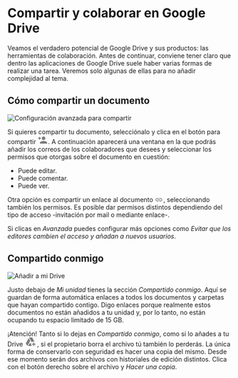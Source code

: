# Compartir y colaborar en Google Drive

Veamos el verdadero potencial de Google Drive y sus productos: las herramientas de colaboración. Antes de continuar, conviene tener claro que dentro las aplicaciones de Google Drive suele haber varias formas de realizar una tarea. Veremos solo algunas de ellas para no añadir complejidad al tema.

## Cómo compartir un documento

![Configuración avanzada para compartir](https://raw.githubusercontent.com/catedu/curso-google-drive/master/images/Configuración_avanzada_para_compartir.png)

Si quieres compartir tu documento, selecciónalo y clica en el botón para compartir ![Compartir en Google Drive](https://raw.githubusercontent.com/catedu/curso-google-drive/master/images/Compartir.png). A continuación aparecerá una ventana en la que podrás añadir los correos de los colaboradores que desees y seleccionar los permisos que otorgas sobre el documento en cuestión:
-   Puede editar.
-   Puede comentar.
-   Puede ver.

Otra opción es compartir un enlace al documento ![Habilitar enlace paracompartir en Google Drivev](https://raw.githubusercontent.com/catedu/curso-google-drive/master/images/Hipervinculo.png), seleccionando también los permisos. Es posible dar permisos distintos dependiendo del tipo de acceso -invitación por mail o mediante enlace-.

Si clicas en *Avanzada* puedes configurar más opciones como *Evitar que los editores cambien el acceso y añadan a nuevos usuarios*.

## Compartido conmigo

![Añadir a mi Drive](https://raw.githubusercontent.com/catedu/curso-google-drive/master/images/Añadir_a_mi_Drive.png)

Justo debajo de *Mi unidad* tienes la sección *Compartido conmigo*. Aquí se guardan de forma automática enlaces a todos los documentos y carpetas que hayan compartido contigo. Digo enlaces porque realmente estos documentos no están añadidos a tu unidad y, por lo tanto, no están ocupando tu espacio limitado de 15 GB.

¡Atención! Tanto si lo dejas en *Compartido conmigo*, como si lo añades
a tu Drive ![Añadir a mi drive](https://raw.githubusercontent.com/catedu/curso-google-drive/master/images/Google_Drive.png), si el propietario borra el archivo tú también lo perderás. La única forma de conservarlo con seguridad es hacer una copia del mismo. Desde ese momento serán dos archivos con historiales de edición distintos. Clica con el botón derecho sobre el archivo y *Hacer una copia*.

